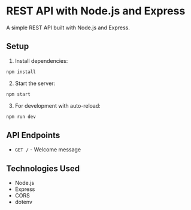 # REST API with Node.js and Express

A simple REST API built with Node.js and Express.

## Setup

1. Install dependencies:
```bash
npm install
```

2. Start the server:
```bash
npm start
```

3. For development with auto-reload:
```bash
npm run dev
```

## API Endpoints

- `GET /` - Welcome message

## Technologies Used
- Node.js
- Express
- CORS
- dotenv
